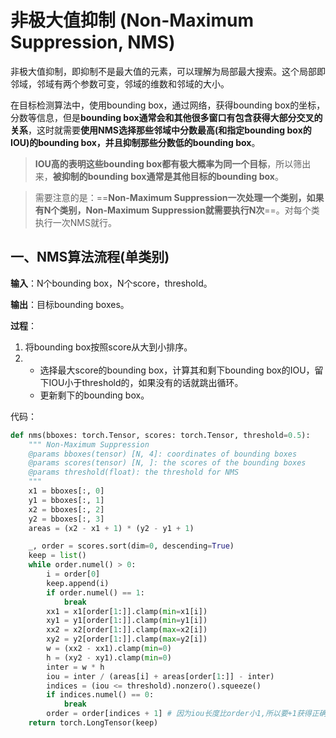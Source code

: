 # 非极大值抑制 (Non-Maximum Suppression, NMS)

非极大值抑制，即抑制不是最大值的元素，可以理解为局部最大搜索。这个局部即邻域，邻域有两个参数可变，邻域的维数和邻域的大小。

在目标检测算法中，使用bounding box，通过网络，获得bounding box的坐标，分数等信息，但是**bounding box通常会和其他很多窗口有包含获得大部分交叉的关系**，这时就需要**使用NMS选择那些邻域中分数最高(和指定bounding box的IOU)的bounding box，并且抑制那些分数低的bounding box**。

> **IOU高的表明这些bounding box都有极大概率为同一个目标**，所以筛出来，**被抑制的bounding box通常是其他目标的bounding box**。

> 需要注意的是：==**Non-Maximum Suppression一次处理一个类别，如果有N个类别，Non-Maximum Suppression就需要执行N次**==。对每个类执行一次NMS就行。

## 一、NMS算法流程(单类别)

**输入**：N个bounding box，N个score，threshold。

**输出**：目标bounding boxes。

**过程**：

1. 将bounding box按照score从大到小排序。
2. + 选择最大score的bounding box，计算其和剩下bounding box的IOU，留下IOU小于threshold的，如果没有的话就跳出循环。
   + 更新剩下的bounding box。



代码：

```python
def nms(bboxes: torch.Tensor, scores: torch.Tensor, threshold=0.5):
    """ Non-Maximum Suppression
    @params bboxes(tensor) [N, 4]: coordinates of bounding boxes
    @params scores(tensor) [N, ]: the scores of the bounding boxes
    @params threshold(float): the threshold for NMS
    """
    x1 = bboxes[:, 0]
    y1 = bboxes[:, 1]
    x2 = bboxes[:, 2]
    y2 = bboxes[:, 3]
    areas = (x2 - x1 + 1) * (y2 - y1 + 1)

    _, order = scores.sort(dim=0, descending=True)
    keep = list()
    while order.numel() > 0:
        i = order[0]
        keep.append(i)
        if order.numel() == 1:
            break
        xx1 = x1[order[1:]].clamp(min=x1[i])
        xy1 = y1[order[1:]].clamp(min=y1[i])
        xx2 = x2[order[1:]].clamp(max=x2[i])
        xy2 = y2[order[1:]].clamp(max=y2[i])
        w = (xx2 - xx1).clamp(min=0)
        h = (xy2 - xy1).clamp(min=0)
        inter = w * h
        iou = inter / (areas[i] + areas[order[1:]] - inter)
        indices = (iou <= threshold).nonzero().squeeze()
        if indices.numel() == 0:
            break
        order = order[indices + 1] # 因为iou长度比order小1,所以要+1获得正确的索引
    return torch.LongTensor(keep)
```

